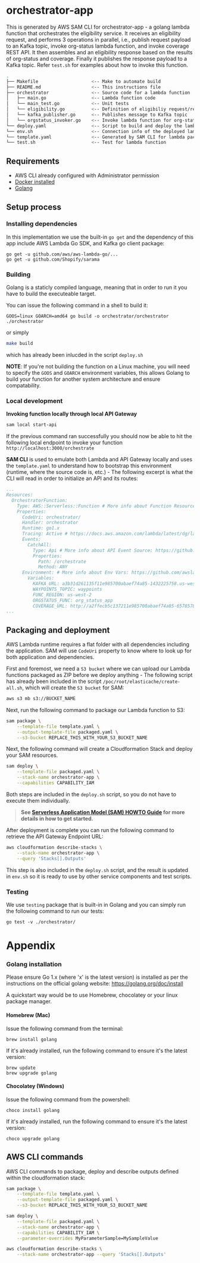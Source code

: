 # orchestrator-app

This is generated by AWS SAM CLI for orchestrator-app - a golang lambda function that orchestrates the eligibility service.  It receives an eligibility request, and performs 3 operations in parallel, i.e., publish request payload to an Kafka topic, invoke org-status lambda function, and invoke coverage REST API.  It then assembles and an eligibility response based on the results of org-status and coverage.  Finally it publishes the response payload to a Kafka topic.  Refer `test.sh` for examples about how to invoke this function.

```bash
.
├── Makefile                    <-- Make to automate build
├── README.md                   <-- This instructions file
├── orchestrator                <-- Source code for a lambda function
│   ├── main.go                 <-- Lambda function code
│   └── main_test.go            <-- Unit tests
│   └── eligibility.go          <-- Definition of eligibiliy request/response data
│   └── kafka_publisher.go      <-- Publishes message to Kafka topic
│   └── orgstatus_invoker.go    <-- Invoke lambda function for org-status
└── deploy.yaml                 <-- Script to build and deploy the lambda to AWS
└── env.sh                      <-- Connection info of the deployed lambda function
└── template.yaml               <-- Generated by SAM CLI for lambda package and deploy
└── test.sh                     <-- Test for lambda function
```

## Requirements

* AWS CLI already configured with Administrator permission
* [Docker installed](https://www.docker.com/community-edition)
* [Golang](https://golang.org)

## Setup process

### Installing dependencies

In this implementation we use the built-in `go get` and the dependency of this app include AWS Lambda Go SDK, and Kafka go client package:

```shell
go get -u github.com/aws/aws-lambda-go/...
go get -u github.com/Shopify/sarama
```

### Building

Golang is a staticly compiled language, meaning that in order to run it you have to build the executeable target.

You can issue the following command in a shell to build it:

```shell
GOOS=linux GOARCH=amd64 go build -o orchestrator/orchestrator ./orchestrator
```
or simply
```bash
make build
```
which has already been inlucded in the script `deploy.sh`

**NOTE**: If you're not building the function on a Linux machine, you will need to specify the `GOOS` and `GOARCH` environment variables, this allows Golang to build your function for another system architecture and ensure compatability.

### Local development

**Invoking function locally through local API Gateway**

```bash
sam local start-api
```

If the previous command ran successfully you should now be able to hit the following local endpoint to invoke your function `http://localhost:3000/orchestrate`

**SAM CLI** is used to emulate both Lambda and API Gateway locally and uses the `template.yaml` to understand how to bootstrap this environment (runtime, where the source code is, etc.) - The following excerpt is what the CLI will read in order to initialize an API and its routes:

```yaml
...
Resources:
  OrchestratorFunction:
    Type: AWS::Serverless::Function # More info about Function Resource: https://github.com/awslabs/serverless-application-model/blob/master/versions/2016-10-31.md#awsserverlessfunction
    Properties:
      CodeUri: orchestrator/
      Handler: orchestrator
      Runtime: go1.x
      Tracing: Active # https://docs.aws.amazon.com/lambda/latest/dg/lambda-x-ray.html
      Events:
        CatchAll:
          Type: Api # More info about API Event Source: https://github.com/awslabs/serverless-application-model/blob/master/versions/2016-10-31.md#api
          Properties:
            Path: /orchestrate
            Method: ANY
      Environment: # More info about Env Vars: https://github.com/awslabs/serverless-application-model/blob/master/versions/2016-10-31.md#environment-object
        Variables:
          KAFKA_URL: a3b31d261135f11e985700abaef74a85-1432225758.us-west-2.elb.amazonaws.com:9094
          WAYPOINTS_TOPIC: waypoints
          FUNC_REGION: us-west-2
          ORGSTATUS_FUNC: org_status_app
          COVERAGE_URL: http://a2ffecb5c137211e985700abaef74a85-657857827.us-west-2.elb.amazonaws.com:8890/Channels/Coverage/coverage
...
```
## Packaging and deployment

AWS Lambda runtime requires a flat folder with all dependencies including the application. SAM will use `CodeUri` property to know where to look up for both application and dependencies.

First and foremost, we need a `S3 bucket` where we can upload our Lambda functions packaged as ZIP before we deploy anything - The following script has already been included in the script `/poc/root/elasticache/create-all.sh`, which will create the `S3 bucket` for SAM:

```bash
aws s3 mb s3://BUCKET_NAME
```

Next, run the following command to package our Lambda function to S3:

```bash
sam package \
    --template-file template.yaml \
    --output-template-file packaged.yaml \
    --s3-bucket REPLACE_THIS_WITH_YOUR_S3_BUCKET_NAME
```

Next, the following command will create a Cloudformation Stack and deploy your SAM resources.

```bash
sam deploy \
    --template-file packaged.yaml \
    --stack-name orchestrator-app \
    --capabilities CAPABILITY_IAM
```

Both steps are included in the `deploy.sh` script, so you do not have to execute them individually.

> **See [Serverless Application Model (SAM) HOWTO Guide](https://github.com/awslabs/serverless-application-model/blob/master/HOWTO.md) for more details in how to get started.**

After deployment is complete you can run the following command to retrieve the API Gateway Endpoint URL:

```bash
aws cloudformation describe-stacks \
    --stack-name orchestrator-app \
    --query 'Stacks[].Outputs'
``` 
This step is also included in the `deploy.sh` script, and the result is updated in `env.sh` so it is ready to use by other service components and test scripts.

### Testing

We use `testing` package that is built-in in Golang and you can simply run the following command to run our tests:

```shell
go test -v ./orchestrator/
```
# Appendix

### Golang installation

Please ensure Go 1.x (where 'x' is the latest version) is installed as per the instructions on the official golang website: https://golang.org/doc/install

A quickstart way would be to use Homebrew, chocolatey or your linux package manager.

#### Homebrew (Mac)

Issue the following command from the terminal:

```shell
brew install golang
```

If it's already installed, run the following command to ensure it's the latest version:

```shell
brew update
brew upgrade golang
```

#### Chocolatey (Windows)

Issue the following command from the powershell:

```shell
choco install golang
```

If it's already installed, run the following command to ensure it's the latest version:

```shell
choco upgrade golang
```
## AWS CLI commands

AWS CLI commands to package, deploy and describe outputs defined within the cloudformation stack:

```bash
sam package \
    --template-file template.yaml \
    --output-template-file packaged.yaml \
    --s3-bucket REPLACE_THIS_WITH_YOUR_S3_BUCKET_NAME

sam deploy \
    --template-file packaged.yaml \
    --stack-name orchestrator-app \
    --capabilities CAPABILITY_IAM \
    --parameter-overrides MyParameterSample=MySampleValue

aws cloudformation describe-stacks \
    --stack-name orchestrator-app --query 'Stacks[].Outputs'
```
